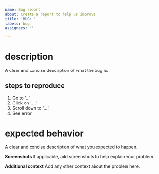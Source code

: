 ```yaml
---
name: Bug report
about: Create a report to help us improve
title: 'BUG: '
labels: bug
assignees: ''

---
```


# description
A clear and concise description of what the bug is.

## steps to reproduce
1. Go to '...'
2. Click on '....'
3. Scroll down to '....'
4. See error

# expected behavior
A clear and concise description of what you expected to happen.

**Screenshots**
If applicable, add screenshots to help explain your problem.

**Additional context**
Add any other context about the problem here.
